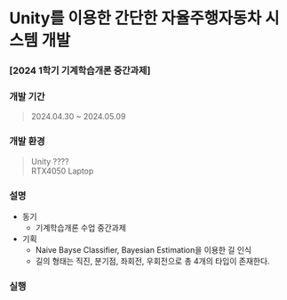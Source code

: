 # Unity를 이용한 간단한 자율주행자동차 시스템 개발
### [2024 1학기 기계학습개론 중간과제]

### 개발 기간
> 2024.04.30 ~ 2024.05.09

### 개발 환경
> Unity ???? <br>
> RTX4050 Laptop<br>

### 설명
+ 동기
    + 기계학습개론 수업 중간과제
+ 기획
    + Naive Bayse Classifier, Bayesian Estimation을 이용한 길 인식
    + 길의 형태는 직진, 분기점, 좌회전, 우회전으로 총 4개의 타입이 존재한다.

### 실행


<br>

